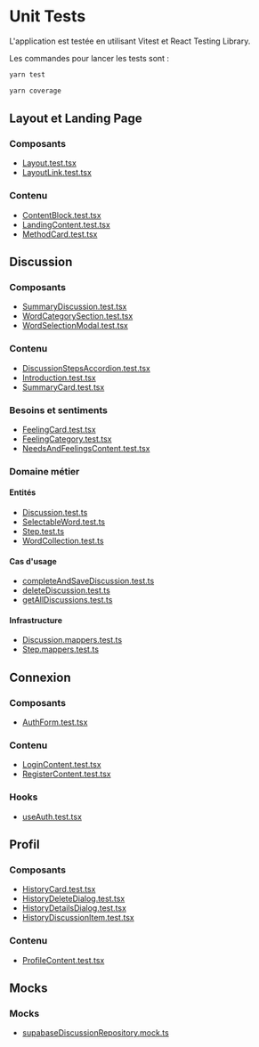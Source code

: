 # Unit Tests

L'application est testée en utilisant Vitest et React Testing Library.

Les commandes pour lancer les tests sont :

```bash
yarn test
```

```bash
yarn coverage
```

## Layout et Landing Page

### Composants

- [Layout.test.tsx](../src/__tests__/components/Layout/Layout.test.tsx)
- [LayoutLink.test.tsx](../src/__tests__/components/Layout/LayoutLink.test.tsx)

### Contenu

- [ContentBlock.test.tsx](../src/__tests__/contents/LandingContent/ContentBlock.test.tsx)
- [LandingContent.test.tsx](../src/__tests__/contents/LandingContent/LandingContent.test.tsx)
- [MethodCard.test.tsx](../src/__tests__/contents/LandingContent/MethodCard.test.tsx)

## Discussion

### Composants

- [SummaryDiscussion.test.tsx](../src/__tests__/components/Discussion/SummaryDiscussion.test.tsx)
- [WordCategorySection.test.tsx](../src/__tests__/components/Discussion/WordCategorySection.test.tsx)
- [WordSelectionModal.test.tsx](../src/__tests__/components/Discussion/WordSelectionModal.test.tsx)

### Contenu

- [DiscussionStepsAccordion.test.tsx](../src/__tests__/contents/DiscussionContent/DiscussionStepsAccordion.test.tsx)
- [Introduction.test.tsx](../src/__tests__/contents/DiscussionContent/Introduction.test.tsx)
- [SummaryCard.test.tsx](../src/__tests__/contents/DiscussionContent/SummaryCard.test.tsx)

### Besoins et sentiments

- [FeelingCard.test.tsx](../src/__tests__/contents/FeelingsAndNeedContent/FeelingCard.test.tsx)
- [FeelingCategory.test.tsx](../src/__tests__/contents/FeelingsAndNeedContent/FeelingCategory.test.tsx)
- [NeedsAndFeelingsContent.test.tsx](../src/__tests__/contents/FeelingsAndNeedContent/NeedsAndFeelingsContent.test.tsx)

### Domaine métier

#### Entités

- [Discussion.test.ts](../src/__tests__/domain/entities/Discussion.test.ts)
- [SelectableWord.test.ts](../src/__tests__/domain/entities/SelectableWord.test.ts)
- [Step.test.ts](../src/__tests__/domain/entities/Step.test.ts)
- [WordCollection.test.ts](../src/__tests__/domain/entities/WordCollection.test.ts)

#### Cas d'usage

- [completeAndSaveDiscussion.test.ts](../src/__tests__/domain/usecases/discussion/completeAndSaveDiscussion.test.ts)
- [deleteDiscussion.test.ts](../src/__tests__/domain/usecases/discussion/deleteDiscussion.test.ts)
- [getAllDiscussions.test.ts](../src/__tests__/domain/usecases/discussion/getAllDiscussions.test.ts)

#### Infrastructure

- [Discussion.mappers.test.ts](../src/__tests__/infrastructure/mappers/Discussion.mappers.test.ts)
- [Step.mappers.test.ts](../src/__tests__/infrastructure/mappers/Step.mappers.test.ts)

## Connexion

### Composants

- [AuthForm.test.tsx](../src/__tests__/components/Auth/AuthForm.test.tsx)

### Contenu

- [LoginContent.test.tsx](../src/__tests__/contents/Connexion/LoginContent.test.tsx)
- [RegisterContent.test.tsx](../src/__tests__/contents/Connexion/RegisterContent.test.tsx)

### Hooks

- [useAuth.test.tsx](../src/__tests__/hooks/useAuth.test.tsx)

## Profil

### Composants

- [HistoryCard.test.tsx](../src/__tests__/components/Profile/HistoryCard.test.tsx)
- [HistoryDeleteDialog.test.tsx](../src/__tests__/components/Profile/HistoryDeleteDialog.test.tsx)
- [HistoryDetailsDialog.test.tsx](../src/__tests__/components/Profile/HistoryDetailsDialog.test.tsx)
- [HistoryDiscussionItem.test.tsx](../src/__tests__/components/Profile/HistoryDiscussionItem.test.tsx)

### Contenu

- [ProfileContent.test.tsx](../src/__tests__/contents/ProfileContent/ProfileContent.test.tsx)

## Mocks

### Mocks

- [supabaseDiscussionRepository.mock.ts](../src/__tests__/mocks/supabaseDiscussionRepository.mock.ts)
